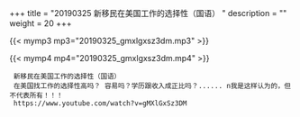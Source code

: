 +++
title = "20190325  新移民在美国工作的选择性（国语） "
description = ""
weight = 20
+++

{{< mymp3 mp3="20190325_gmxlgxsz3dm.mp3" >}}

{{< mymp4 mp4="20190325_gmxlgxsz3dm.mp4" >}}

     新移民在美国工作的选择性（国语） 
     在美国找工作的选择性高吗？ 容易吗？学历跟收入成正比吗？...... n我是这样认为的，但不代表所有！！！ 
     https://www.youtube.com/watch?v=gMXlGxSz3DM 
